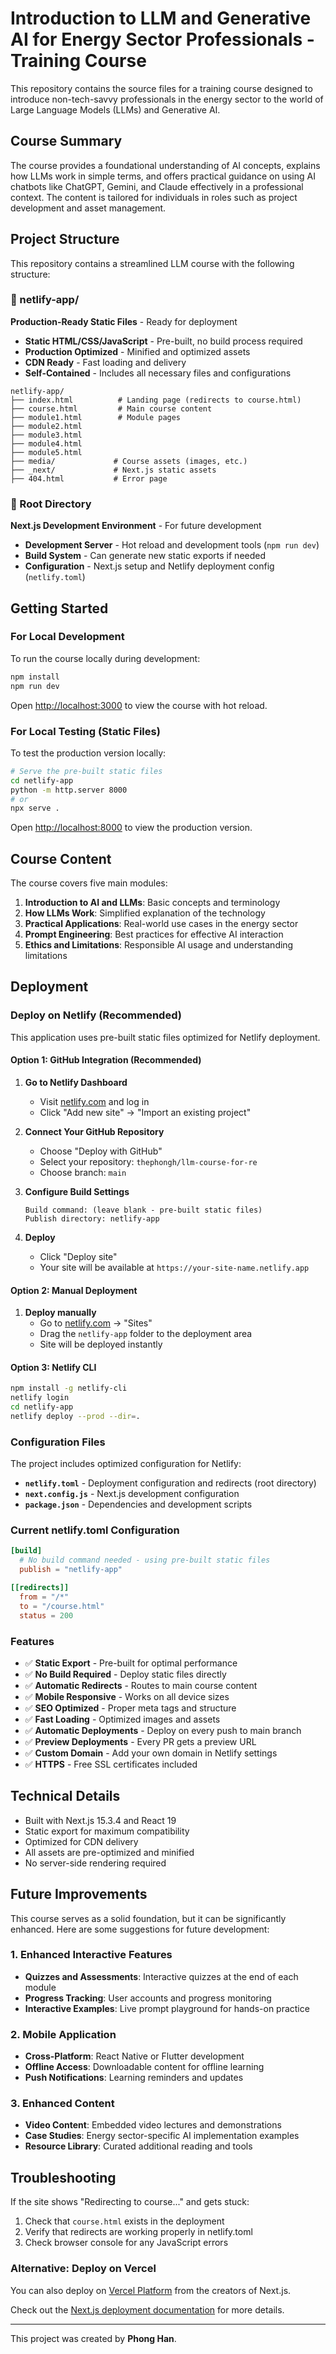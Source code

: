 # Introduction to LLM and Generative AI for Energy Sector Professionals - Training Course

This repository contains the source files for a training course designed to introduce non-tech-savvy professionals in the energy sector to the world of Large Language Models (LLMs) and Generative AI.

## Course Summary

The course provides a foundational understanding of AI concepts, explains how LLMs work in simple terms, and offers practical guidance on using AI chatbots like ChatGPT, Gemini, and Claude effectively in a professional context. The content is tailored for individuals in roles such as project development and asset management.

## Project Structure

This repository contains a streamlined LLM course with the following structure:

### 📁 netlify-app/
**Production-Ready Static Files** - Ready for deployment
- **Static HTML/CSS/JavaScript** - Pre-built, no build process required
- **Production Optimized** - Minified and optimized assets
- **CDN Ready** - Fast loading and delivery
- **Self-Contained** - Includes all necessary files and configurations

```
netlify-app/
├── index.html          # Landing page (redirects to course.html)
├── course.html         # Main course content
├── module1.html        # Module pages
├── module2.html
├── module3.html
├── module4.html
├── module5.html
├── media/             # Course assets (images, etc.)
├── _next/             # Next.js static assets
├── 404.html           # Error page
```

### 📁 Root Directory
**Next.js Development Environment** - For future development
- **Development Server** - Hot reload and development tools (`npm run dev`)
- **Build System** - Can generate new static exports if needed
- **Configuration** - Next.js setup and Netlify deployment config (`netlify.toml`)

## Getting Started

### For Local Development

To run the course locally during development:

```bash
npm install
npm run dev
```

Open [http://localhost:3000](http://localhost:3000) to view the course with hot reload.

### For Local Testing (Static Files)

To test the production version locally:

```bash
# Serve the pre-built static files
cd netlify-app
python -m http.server 8000
# or
npx serve .
```

Open [http://localhost:8000](http://localhost:8000) to view the production version.

## Course Content

The course covers five main modules:

1. **Introduction to AI and LLMs**: Basic concepts and terminology
2. **How LLMs Work**: Simplified explanation of the technology
3. **Practical Applications**: Real-world use cases in the energy sector
4. **Prompt Engineering**: Best practices for effective AI interaction
5. **Ethics and Limitations**: Responsible AI usage and understanding limitations

## Deployment

### Deploy on Netlify (Recommended)

This application uses pre-built static files optimized for Netlify deployment.

#### Option 1: GitHub Integration (Recommended)

1. **Go to Netlify Dashboard**
   - Visit [netlify.com](https://netlify.com) and log in
   - Click "Add new site" → "Import an existing project"

2. **Connect Your GitHub Repository**
   - Choose "Deploy with GitHub"
   - Select your repository: `thephongh/llm-course-for-re`
   - Choose branch: `main`

3. **Configure Build Settings**
   ```
   Build command: (leave blank - pre-built static files)
   Publish directory: netlify-app
   ```

4. **Deploy**
   - Click "Deploy site"
   - Your site will be available at `https://your-site-name.netlify.app`

#### Option 2: Manual Deployment

1. **Deploy manually**
   - Go to [netlify.com](https://netlify.com) → "Sites"
   - Drag the `netlify-app` folder to the deployment area
   - Site will be deployed instantly

#### Option 3: Netlify CLI

```bash
npm install -g netlify-cli
netlify login
cd netlify-app
netlify deploy --prod --dir=.
```

### Configuration Files

The project includes optimized configuration for Netlify:

- **`netlify.toml`** - Deployment configuration and redirects (root directory)
- **`next.config.js`** - Next.js development configuration
- **`package.json`** - Dependencies and development scripts

### Current netlify.toml Configuration

```toml
[build]
  # No build command needed - using pre-built static files
  publish = "netlify-app"

[[redirects]]
  from = "/*"
  to = "/course.html"
  status = 200
```

### Features

- ✅ **Static Export** - Pre-built for optimal performance
- ✅ **No Build Required** - Deploy static files directly
- ✅ **Automatic Redirects** - Routes to main course content
- ✅ **Mobile Responsive** - Works on all device sizes
- ✅ **SEO Optimized** - Proper meta tags and structure
- ✅ **Fast Loading** - Optimized images and assets
- ✅ **Automatic Deployments** - Deploy on every push to main branch
- ✅ **Preview Deployments** - Every PR gets a preview URL
- ✅ **Custom Domain** - Add your own domain in Netlify settings
- ✅ **HTTPS** - Free SSL certificates included

## Technical Details

- Built with Next.js 15.3.4 and React 19
- Static export for maximum compatibility
- Optimized for CDN delivery
- All assets are pre-optimized and minified
- No server-side rendering required

## Future Improvements

This course serves as a solid foundation, but it can be significantly enhanced. Here are some suggestions for future development:

### 1. Enhanced Interactive Features

- **Quizzes and Assessments**: Interactive quizzes at the end of each module
- **Progress Tracking**: User accounts and progress monitoring
- **Interactive Examples**: Live prompt playground for hands-on practice

### 2. Mobile Application

- **Cross-Platform**: React Native or Flutter development
- **Offline Access**: Downloadable content for offline learning
- **Push Notifications**: Learning reminders and updates

### 3. Enhanced Content

- **Video Content**: Embedded video lectures and demonstrations
- **Case Studies**: Energy sector-specific AI implementation examples
- **Resource Library**: Curated additional reading and tools

## Troubleshooting

If the site shows "Redirecting to course..." and gets stuck:
1. Check that `course.html` exists in the deployment
2. Verify that redirects are working properly in netlify.toml
3. Check browser console for any JavaScript errors

### Alternative: Deploy on Vercel

You can also deploy on [Vercel Platform](https://vercel.com/new?utm_medium=default-template&filter=next.js&utm_source=create-next-app&utm_campaign=create-next-app-readme) from the creators of Next.js.

Check out the [Next.js deployment documentation](https://nextjs.org/docs/app/building-your-application/deploying) for more details.

---

This project was created by **Phong Han**.